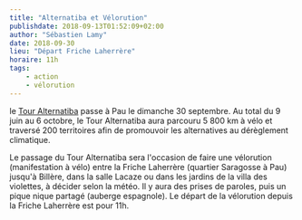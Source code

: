 ```yaml
---
title: "Alternatiba et Vélorution"
publishdate: 2018-09-13T01:52:09+02:00
author: "Sébastien Lamy"
date: 2018-09-30
lieu: "Départ Friche Laherrère"
horaire: 11h
tags:  
    - action
    - vélorution
---
```


le [Tour Alternatiba][] passe à Pau le dimanche 30 septembre. Au total du 9 juin au
6 octobre, le Tour Alternatiba aura parcouru 5 800 km à vélo et traversé 200
territoires afin de promouvoir les alternatives au dérèglement climatique. 

Le passage du Tour Alternatiba sera l'occasion de faire une vélorution
(manifestation à vélo) entre la Friche Laherrère (quartier Saragosse à Pau)
jusqu'à Billère, dans la salle Lacaze ou dans les jardins de la villa des
violettes, à décider selon la météo. Il y aura des prises de paroles, puis un
pique nique partagé (auberge espagnole). Le départ de la vélorution depuis la 
Friche Laherrère est pour 11h.


[Tour Alternatiba]: https://tour.alternatiba.eu/
